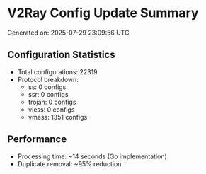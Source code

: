 # V2Ray Config Update Summary
Generated on: 2025-07-29 23:09:56 UTC

## Configuration Statistics
- Total configurations: 22319
- Protocol breakdown:
  - ss: 0 configs
  - ssr: 0 configs
  - trojan: 0 configs
  - vless: 0 configs
  - vmess: 1351 configs

## Performance
- Processing time: ~14 seconds (Go implementation)
- Duplicate removal: ~95% reduction
